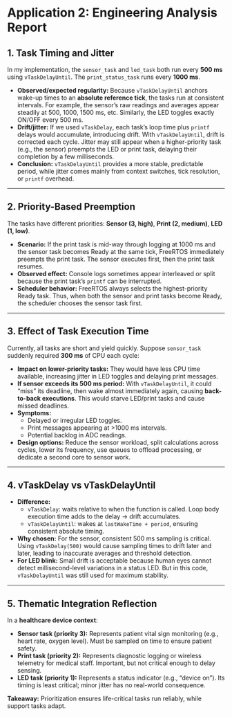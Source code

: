 # Application 2: Engineering Analysis Report

## 1. Task Timing and Jitter
In my implementation, the `sensor_task` and `led_task` both run every **500 ms** using `vTaskDelayUntil`. The `print_status_task` runs every **1000 ms**.  
- **Observed/expected regularity:** Because `vTaskDelayUntil` anchors wake-up times to an **absolute reference tick**, the tasks run at consistent intervals. For example, the sensor’s raw readings and averages appear steadily at 500, 1000, 1500 ms, etc. Similarly, the LED toggles exactly ON/OFF every 500 ms.  
- **Drift/jitter:** If we used `vTaskDelay`, each task’s loop time plus `printf` delays would accumulate, introducing drift. With `vTaskDelayUntil`, drift is corrected each cycle. Jitter may still appear when a higher-priority task (e.g., the sensor) preempts the LED or print task, delaying their completion by a few milliseconds.  
- **Conclusion:** `vTaskDelayUntil` provides a more stable, predictable period, while jitter comes mainly from context switches, tick resolution, or `printf` overhead.

---

## 2. Priority-Based Preemption
The tasks have different priorities: **Sensor (3, high)**, **Print (2, medium)**, **LED (1, low)**.  
- **Scenario:** If the print task is mid-way through logging at 1000 ms and the sensor task becomes Ready at the same tick, FreeRTOS immediately preempts the print task. The sensor executes first, then the print task resumes.  
- **Observed effect:** Console logs sometimes appear interleaved or split because the print task’s `printf` can be interrupted.  
- **Scheduler behavior:** FreeRTOS always selects the highest-priority Ready task. Thus, when both the sensor and print tasks become Ready, the scheduler chooses the sensor task first.

---

## 3. Effect of Task Execution Time
Currently, all tasks are short and yield quickly. Suppose `sensor_task` suddenly required **300 ms** of CPU each cycle:  
- **Impact on lower-priority tasks:** They would have less CPU time available, increasing jitter in LED toggles and delaying print messages.  
- **If sensor exceeds its 500 ms period:** With `vTaskDelayUntil`, it could “miss” its deadline, then wake almost immediately again, causing **back-to-back executions**. This would starve LED/print tasks and cause missed deadlines.  
- **Symptoms:**  
  - Delayed or irregular LED toggles.  
  - Print messages appearing at >1000 ms intervals.  
  - Potential backlog in ADC readings.  
- **Design options:** Reduce the sensor workload, split calculations across cycles, lower its frequency, use queues to offload processing, or dedicate a second core to sensor work.

---

## 4. vTaskDelay vs vTaskDelayUntil
- **Difference:**  
  - `vTaskDelay`: waits relative to when the function is called. Loop body execution time adds to the delay → drift accumulates.  
  - `vTaskDelayUntil`: wakes at `lastWakeTime + period`, ensuring consistent absolute timing.  
- **Why chosen:** For the sensor, consistent 500 ms sampling is critical. Using `vTaskDelay(500)` would cause sampling times to drift later and later, leading to inaccurate averages and threshold detection.  
- **For LED blink:** Small drift is acceptable because human eyes cannot detect millisecond-level variations in a status LED. But in this code, `vTaskDelayUntil` was still used for maximum stability.

---

## 5. Thematic Integration Reflection
In a **healthcare device context**:  
- **Sensor task (priority 3):** Represents patient vital sign monitoring (e.g., heart rate, oxygen level). Must be sampled on time to ensure patient safety.  
- **Print task (priority 2):** Represents diagnostic logging or wireless telemetry for medical staff. Important, but not critical enough to delay sensing.  
- **LED task (priority 1):** Represents a status indicator (e.g., “device on”). Its timing is least critical; minor jitter has no real-world consequence.  

**Takeaway:** Prioritization ensures life-critical tasks run reliably, while support tasks adapt.
 
 
